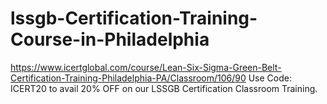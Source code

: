 # lssgb-Certification-Training-Course-in-Philadelphia
https://www.icertglobal.com/course/Lean-Six-Sigma-Green-Belt-Certification-Training-Philadelphia-PA/Classroom/106/90      Use Code: ICERT20 to avail 20% OFF on our LSSGB Certification Classroom Training.

